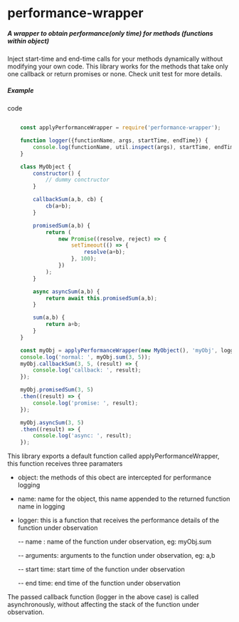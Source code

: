 # performance-wrapper


##### A wrapper to obtain performance(only time) for methods (functions within object)



Inject start-time and end-time calls for your methods dynamically without modifying your own code. This library works for the methods that take only one callback or return promises or none. Check unit test for more details.


##### Example


code


```javascript

    const applyPerformanceWrapper = require('performance-wrapper');

    function logger({functionName, args, startTime, endTime}) {
        console.log(functionName, util.inspect(args), startTime, endTime);
    }

    class MyObject {
        constructor() {
            // dummy conctructor
        }

        callbackSum(a,b, cb) {
            cb(a+b);
        }

        promisedSum(a,b) {
            return (
                new Promise((resolve, reject) => {
                    setTimeout(() => {
                        resolve(a+b);
                    }, 100);
                })
            );
        }

        async asyncSum(a,b) {
            return await this.promisedSum(a,b);
        }

        sum(a,b) {
            return a+b;
        }
    }

    const myObj = applyPerformanceWrapper(new MyObject(), 'myObj', logger);
    console.log('normal: ', myObj.sum(3, 5));
    myObj.callbackSum(3, 5, (result) => {
        console.log('callback: ', result);
    });

    myObj.promisedSum(3, 5)
    .then((result) => {
        console.log('promise: ', result);
    });

    myObj.asyncSum(3, 5)
    .then((result) => {
        console.log('async: ', result);
    });
```


This library exports a default function called applyPerformanceWrapper, this function receives three paramaters
- object: the methods of this obect are intercepted for performance logging
- name: name for the object, this name appended to the returned function name in logging
- logger: this is a function that receives the performance details of the function under observation

    -- name : name of the function under observation, eg: myObj.sum

    -- arguments: arguments to the function under observation, eg: a,b

    -- start time: start time of the function under observation

    -- end time: end time of the function under observation



The passed callback function (logger in the above case) is called asynchronously, without affecting the stack of the function under observation.
